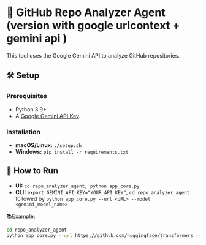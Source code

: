 # 🤖 GitHub Repo Analyzer Agent (version with google urlcontext + gemini api )

This tool uses the Google Gemini API to analyze GitHub repositories.
## 🛠️ Setup
### Prerequisites
- Python 3.9+
- A [Google Gemini API Key](https://aistudio.google.com/app/apikey).
### Installation
- **macOS/Linux:** `./setup.sh`
- **Windows:** `pip install -r requirements.txt`
## 🚀 How to Run
- **UI:** `cd repo_analyzer_agent; python app_core.py`
- **CLI:** `export GEMINI_API_KEY="YOUR_API_KEY"`, `cd repo_analyzer_agent` followed by `python app_core.py --url <URL> --model <gemini_model_name>`

📚Example: 
```bash
cd repo_analyzer_agent
python app_core.py --url https://github.com/huggingface/transformers --model gemini-2.5-flash
```
